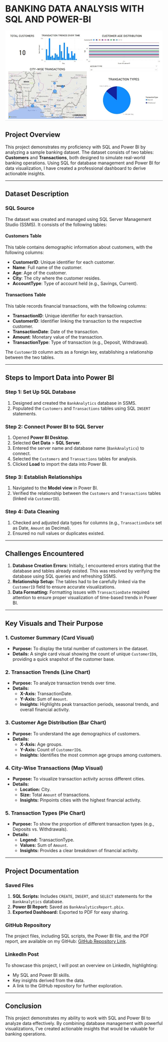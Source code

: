 # BANKING DATA ANALYSIS WITH SQL AND POWER-BI

![Banking Dashboard](https://github.com/cliffordnwanna/BANKING_DATA_ANALYSIS_WITH_SQL_AND_POWER-BI/raw/main/PowerBI_report/Dashboard%20Screenshot.jpg)


## Project Overview
This project demonstrates my proficiency with SQL and Power BI by analyzing a sample banking dataset. The dataset consists of two tables: **Customers** and **Transactions**, both designed to simulate real-world banking operations. Using SQL for database management and Power BI for data visualization, I have created a professional dashboard to derive actionable insights.

---

## Dataset Description

### **SQL Source**
The dataset was created and managed using SQL Server Management Studio (SSMS). It consists of the following tables:

#### **Customers Table**
This table contains demographic information about customers, with the following columns:
- **CustomerID**: Unique identifier for each customer.
- **Name**: Full name of the customer.
- **Age**: Age of the customer.
- **City**: The city where the customer resides.
- **AccountType**: Type of account held (e.g., Savings, Current).

#### **Transactions Table**
This table records financial transactions, with the following columns:
- **TransactionID**: Unique identifier for each transaction.
- **CustomerID**: Identifier linking the transaction to the respective customer.
- **TransactionDate**: Date of the transaction.
- **Amount**: Monetary value of the transaction.
- **TransactionType**: Type of transaction (e.g., Deposit, Withdrawal).

The `CustomerID` column acts as a foreign key, establishing a relationship between the two tables.

---

## Steps to Import Data into Power BI

### **Step 1: Set Up SQL Database**
1. Designed and created the `BankAnalytics` database in SSMS.
2. Populated the `Customers` and `Transactions` tables using SQL `INSERT` statements.

### **Step 2: Connect Power BI to SQL Server**
1. Opened **Power BI Desktop**.
2. Selected **Get Data** > **SQL Server**.
3. Entered the server name and database name (`BankAnalytics`) to connect.
4. Selected the `Customers` and `Transactions` tables for analysis.
5. Clicked **Load** to import the data into Power BI.

### **Step 3: Establish Relationships**
1. Navigated to the **Model view** in Power BI.
2. Verified the relationship between the `Customers` and `Transactions` tables (linked via `CustomerID`).

### **Step 4: Data Cleaning**
1. Checked and adjusted data types for columns (e.g., `TransactionDate` set as Date, `Amount` as Decimal).
2. Ensured no null values or duplicates existed.

---

## Challenges Encountered

1. **Database Creation Errors:** Initially, I encountered errors stating that the database and tables already existed. This was resolved by verifying the database using SQL queries and refreshing SSMS.
2. **Relationship Setup:** The tables had to be carefully linked via the `CustomerID` field to ensure accurate visualizations.
3. **Data Formatting:** Formatting issues with `TransactionDate` required attention to ensure proper visualization of time-based trends in Power BI.

---

## Key Visuals and Their Purpose

### **1. Customer Summary (Card Visual)**
- **Purpose:** To display the total number of customers in the dataset.
- **Details:** A single card visual showing the count of unique `CustomerID`s, providing a quick snapshot of the customer base.

### **2. Transaction Trends (Line Chart)**
- **Purpose:** To analyze transaction trends over time.
- **Details:**
  - **X-Axis:** TransactionDate.
  - **Y-Axis:** Sum of `Amount`.
  - **Insights:** Highlights peak transaction periods, seasonal trends, and overall financial activity.

### **3. Customer Age Distribution (Bar Chart)**
- **Purpose:** To understand the age demographics of customers.
- **Details:**
  - **X-Axis:** Age groups.
  - **Y-Axis:** Count of `CustomerID`s.
  - **Insights:** Identifies the most common age groups among customers.

### **4. City-Wise Transactions (Map Visual)**
- **Purpose:** To visualize transaction activity across different cities.
- **Details:**
  - **Location:** City.
  - **Size:** Total `Amount` of transactions.
  - **Insights:** Pinpoints cities with the highest financial activity.

### **5. Transaction Types (Pie Chart)**
- **Purpose:** To show the proportion of different transaction types (e.g., Deposits vs. Withdrawals).
- **Details:**
  - **Legend:** TransactionType.
  - **Values:** Sum of `Amount`.
  - **Insights:** Provides a clear breakdown of financial activity.

---

## Project Documentation

### **Saved Files**
1. **SQL Scripts:** Includes `CREATE`, `INSERT`, and `SELECT` statements for the `BankAnalytics` database.
2. **Power BI Report:** Saved as `BankAnalyticsReport.pbix`.
3. **Exported Dashboard:** Exported to PDF for easy sharing.

### **GitHub Repository**
The project files, including SQL scripts, the Power BI file, and the PDF report, are available on my GitHub: [GitHub Repository Link](https://github.com/cliffordnwanna).

### **LinkedIn Post**
To showcase this project, I will post an overview on LinkedIn, highlighting:
- My SQL and Power BI skills.
- Key insights derived from the data.
- A link to the GitHub repository for further exploration.

---

## Conclusion
This project demonstrates my ability to work with SQL and Power BI to analyze data effectively. By combining database management with powerful visualizations, I’ve created actionable insights that would be valuable for banking operations.


